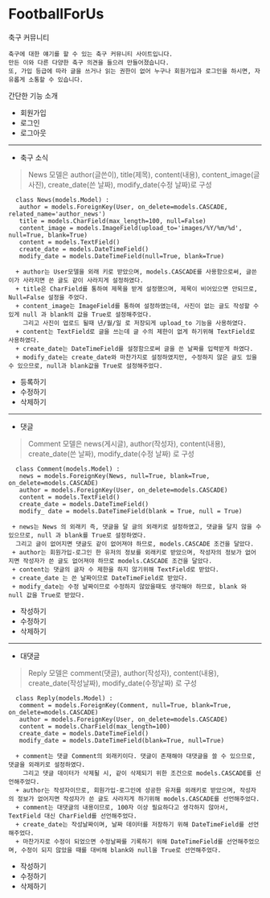 # FootballForUs
축구 커뮤니티

```
축구에 대한 얘기를 할 수 있는 축구 커뮤니티 사이트입니다.
만든 이와 다른 다양한 축구 의견을 들으려 만들어졌습니다.
또, 가입 등급에 따라 글을 쓰거나 읽는 권한이 없어 누구나 회원가입과 로그인을 하시면, 자유롭게 소통할 수 있습니다.
```

간단한 기능 소개

* 회원가입
* 로그인
* 로그아웃
***
* 축구 소식
> News 모델은 author(글쓴이), title(제목), content(내용), content_image(글 사진), create_date(쓴 날짜), modify_date(수정 날짜)로 구성
```
  class News(models.Model) :
   author = models.ForeignKey(User, on_delete=models.CASCADE, related_name='author_news')
   title = models.CharField(max_length=100, null=False)
   content_image = models.ImageField(upload_to='images/%Y/%m/%d', null=True, blank=True)
   content = models.TextField()
   create_date = models.DateTimeField()
   modify_date = models.DateTimeField(null=True, blank=True)
   
  + author는 User모델을 외래 키로 받았으며, models.CASCADE를 사용함으로써, 글쓴이가 사라지면 쓴 글도 같이 사라지게 설정하였다.
  + title은 CharField를 통하여 제목을 받게 설정했으며, 제목이 비어있으면 안되므로, Null=False 설정을 주었다.
  + content_image는 ImageField를 통하여 설정하였는데, 사진이 없는 글도 작성할 수 있게 null 과 blank의 값을 True로 설정해주었다.
    그리고 사진이 업로드 될때 년/월/일 로 저장되게 upload_to 기능을 사용하였다.
  + content는 TextField로 글을 쓰는데 글 수의 제한이 없게 하기위해 TextField로 사용하였다.
  + create_date는 DateTimeField를 설정함으로써 글을 쓴 날짜를 입력받게 하였다.
  + modify_date는 create_date와 마찬가지로 설정하였지만, 수정하지 않은 글도 있을 수 있으므로, null과 blank값을 True로 설정해주었다.
```
 - 등록하기
 - 수정하기
 - 삭제하기
***
* 댓글 
> Comment 모델은 news(게시글), author(작성자), content(내용), create_date(쓴 날짜), modify_date(수정 날짜) 로 구성
```
  class Comment(models.Model) :
   news = models.ForeignKey(News, null=True, blank=True, on_delete=models.CASCADE)
   author = models.ForeignKey(User, on_delete=models.CASCADE)
   content = models.TextField()
   create_date = models.DateTimeField()
   modify_ date = models.DateTimeField(blank = True, null = True)
   
 + news는 News 의 외래키 즉, 댓글을 달 글의 외래키로 설정하였고, 댓글을 달지 않을 수 있으므로, null 과 blank를 True로 설정하였다.
  그리고 글이 없어지면 댓글도 같이 없어져야 하므로, models.CASCADE 조건을 달았다.
 + author는 회원가입-로그인 한 유저의 정보를 외래키로 받았으며, 작성자의 정보가 없어지면 작성자가 쓴 글도 없어져야 하므로 models.CASCADE 조건을 달았다.
 + content는 댓글의 글자 수 제한을 하지 않기위해 TextField로 받았다.
 + create_date 는 쓴 날짜이므로 DateTimeField로 받았다.
 + modify_date는 수정 날짜이므로 수정하지 않았을때도 생각해야 하므로, blank 와 null 값을 True로 받았다.
```
* 작성하기
* 수정하기
* 삭제하기
***
* 대댓글
> Reply 모델은 comment(댓글), author(작성자), content(내용), create_date(작성날짜), modify_date(수정날짜) 로 구성
```
  class Reply(models.Model) :
   comment = models.ForeignKey(Comment, null=True, blank=True, on_delete=models.CASCADE)
   author = models.ForeignKey(User, on_delete=models.CASCADE)
   content = models.CharField(max_length=100)
   create_date = models.DateTimeField()
   modify_date = models.DateTimeField(blank=True, null=True)
   
  + comment는 댓글 Comment의 외래키이다. 댓글이 존재해야 대댓글을 쓸 수 있으므로, 댓글을 외래키로 설정하였다.
    그리고 댓글 데이터가 삭제될 시, 같이 삭제되기 위한 조건으로 models.CASCADE를 선언해주었다.
  + author는 작성자이므로, 회원가입-로그인에 성공한 유저를 외래키로 받았으며, 작성자의 정보가 없어지면 작성자가 쓴 글도 사라지게 하기위해 models.CASCADE를 선언해주었다.
  + comment는 대댓글의 내용이므로, 100자 이상 필요하다고 생각하지 않아서, TextField 대신 CharField를 선언해주었다.
  + create_date는 작성날짜이며, 날짜 데이터를 저장하기 위해 DateTimeField를 선언해주었다.
  + 마찬가지로 수정이 되었으면 수정날짜를 기록하기 위해 DateTimeField를 선언해주었으며, 수정이 되지 않았을 때를 대비해 blank와 null을 True로 선언해주었다.
```
  * 작성하기
  * 수정하기
  * 삭제하기

